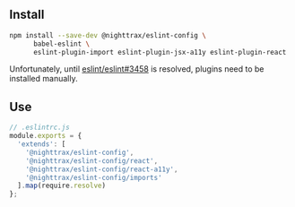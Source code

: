 ## Install

```sh
npm install --save-dev @nighttrax/eslint-config \
      babel-eslint \
      eslint-plugin-import eslint-plugin-jsx-a11y eslint-plugin-react
```

Unfortunately, until
[eslint/eslint#3458](https://github.com/eslint/eslint/issues/3458) is resolved,
plugins need to be installed manually.


## Use

```js
// .eslintrc.js
module.exports = {
  'extends': [
    '@nighttrax/eslint-config',
    '@nighttrax/eslint-config/react',
    '@nighttrax/eslint-config/react-a11y',
    '@nighttrax/eslint-config/imports'
  ].map(require.resolve)
};
```

